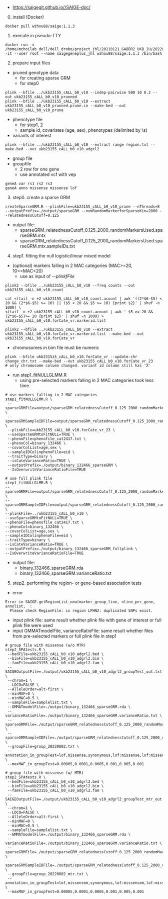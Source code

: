 - https://saigegit.github.io//SAIGE-doc/
0. install (Docker)
~~~bashscript
docker pull wzhou88/saige:1.1.3
~~~
1. execute in pseudo-TTY
~~~bashscript
docker run -v /home/mchoilab_dell/dell_drobo/project_jhl/20210121_GABBR2_UKB_JH/20220403_analysis:/data -it --user root --name saigegeneplus_jhl wzhou88/saige:1.1.3 /bin/bash
~~~

2. prepare input files
- pruned genotype data 
  * for creating sparse GRM
  * for step0
~~~bashscript
plink --bfile ../ukb23155_cALL_b0_v10 --indep-pairwise 500 10 0.2 --out ukb23155_cALL_b0_v10_prunned
plink --bfile ../ukb23155_cALL_b0_v10 --extract ukb23155_cALL_b0_v10_prunned.prune.in --make-bed --out ukb23155_cALL_b0_v10_prune
~~~
- phenotype file
  * for step1, 2
  * sample id, covariates (age, sex), phenotypes (delimited by \s)
- variants of interest 
~~~bashscript
plink --bfile ../ukb23155_cALL_b0_v10 --extract range region.txt --make-bed --out ukb23155_cALL_b0_v10_adgrl2
~~~
- group file
- groupfile
  * 2 row for one gene
  * use annotated vcf with vep
~~~ 
geneA var rs1 rs2 rs3
geneA anno missense missense lof
~~~

3. step0. create a sparse GRM
~~~bashscript
createSparseGRM.R --plinkFile=ukb23155_cALL_b0_v10_prune --nThreads=8 --outputPrefix=./output/sparseGRM --numRandomMarkerforSparseKin=2000 --relatednessCutoff=0.125
~~~
- output file:
  * sparseGRM_relatednessCutoff_0.125_2000_randomMarkersUsed.sparseGRM.mtx
  * sparseGRM_relatednessCutoff_0.125_2000_randomMarkersUsed.sparseGRM.mtx.sampleIDs.txt

4. step1. fitting the null logistic/linear mixed model
- (optional) markers falling in 2 MAC categories (MAC>=20, 10<=MAC<20)
  * use as input of *--plinkfFile*
~~~bashscript
plink2 --bfile ../ukb23155_cALL_b0_v10 --freq counts --out ukb23155_cALL_b0_v10_count

cat <(tail -n +2 ukb23155_cALL_b0_v10_count.acount | awk '((2*$6-$5) < 20 && (2*$6-$5) >= 10) || ($5 < 20 && $5 >= 10) {print $2}' | shuf -n 1000) \
<(tail -n +2 ukb23155_cALL_b0_v10_count.acount | awk ' $5 >= 20 && (2*$6-$5)>= 20 {print $2}' | shuf -n 1000) > ukb23155_cALL_b0_v10.forCate_vr.markerid.list

plink2 --bfile ../ukb23155_cALL_b0_v10 --extract ukb23155_cALL_b0_v10.forCate_vr.markerid.list --make-bed --out ukb23155_cALL_b0_v10.forCate_vr
~~~
- chromosomes in bim file must be numeric 
~~~bashscript
plink --bfile ukb2315z5_cALL_b0_v10.forCate_vr --update-chr change_chr.txt --make-bed --out ukb23155_cALL_b0_v10.forCate_vr_23
# only chromosome column changed. variant id column still has 'X'
~~~
- run step1_fitNULLGLMM.R
  * using pre-selected markers falling in 2 MAC categories took less time.  
~~~bashscript
# use markers falling in 2 MAC categories 
step1_fitNULLGLMM.R \
 --sparseGRMFile=output/sparseGRM_relatednessCutoff_0.125_2000_randomMarkersUsed.sparseGRM.mtx \
 --sparseGRMSampleIDFile=output/sparseGRM_relatednessCutoff_0.125_2000_randomMarkersUsed.sparseGRM.mtx.sampleIDs.txt \
 --plinkFile=ukb23155_cALL_b0_v10.forCate_vr_23 \
 --useSparseGRMtoFitNULL=TRUE \
 --phenoFile=phenofile_cat2417.txt \
 --phenoCol=binary_132466 \
 --covarColList=age,sex \
 --sampleIDColinphenoFile=eid \
 --traitType=binary \
 --isCateVarianceRatio=TRUE \
 --outputPrefix=./output/binary_132466_sparseGRM \
 --IsOverwriteVarianceRatioFile=TRUE	

# use full plink file
step1_fitNULLGLMM.R \
--sparseGRMFile=output/sparseGRM_relatednessCutoff_0.125_2000_randomMarkersUsed.sparseGRM.mtx \
--sparseGRMSampleIDFile=output/sparseGRM_relatednessCutoff_0.125_2000_randomMarkersUsed.sparseGRM.mtx.sampleIDs.txt \
--plinkFile=../ukb23155_cALL_b0_v10 \
--useSparseGRMtoFitNULL=TRUE \
--phenoFile=phenofile_cat2417.txt \
--phenoCol=binary_132466 \
--covarColList=age,sex \
--sampleIDColinphenoFile=eid \
--traitType=binary \
--isCateVarianceRatio=TRUE \
--outputPrefix=./output/binary_132466_sparseGRM_fullplink \
--IsOverwriteVarianceRatioFile=TRUE
~~~
- output file:
  * binary_132466_sparseGRM.rda
  * binary_132466_sparseGRM.varianceRatio.txt

5. step2. performing the region- or gene-based association tests
- error
~~~bashscript
Error in SAIGE.getRegionList_new(marker_group_line, nline_per_gene, annolist,  :
  Please check RegionFile: in region LPHN2: duplicated SNPs exist.
~~~
- input plink file: same result whether plink file with gene of interest or full plink file were used
- input GMMATmodelFile, varianceRatioFile: same result whether files from pre-selected markers or full plink file in step1
~~~bashscript
# group file with missense (w/o MTR)
step2_SPAtests.R \
 --bedFile=ukb23155_cALL_b0_v10_adgrl2.bed \
 --bimFile=ukb23155_cALL_b0_v10_adgrl2.bim \
 --famFile=ukb23155_cALL_b0_v10_adgrl2.fam \
 --SAIGEOutputFile=./output/ukb23155_cALL_b0_v10_adgrl2_groupTest_out.txt \
 --chrom=1 \
 --LOCO=FALSE \
 --AlleleOrder=alt-first \
 --minMAF=0 \
 --minMAC=0.5 \
 --sampleFile=samplelist.txt \
 --GMMATmodelFile=./output/binary_132466_sparseGRM.rda \
 --varianceRatioFile=./output/binary_132466_sparseGRM.varianceRatio.txt \
 --sparseGRMFile=./output/sparseGRM_relatednessCutoff_0.125_2000_randomMarkersUsed.sparseGRM.mtx \
 --sparseGRMSampleIDFile=./output/sparseGRM_relatednessCutoff_0.125_2000_randomMarkersUsed.sparseGRM.mtx.sampleIDs.txt \
 --groupFile=group_20220802.txt \
 --annotation_in_groupTest=lof,missense,synonymous,lof:missense,lof:missense:synonymous \
 --maxMAF_in_groupTest=0.00005,0.0001,0.0005,0.001,0.005,0.001

# group file with missense (w/ MTR)
step2_SPAtests.R \
 --bedFile=ukb23155_cALL_b0_v10_adgrl2.bed \
 --bimFile=ukb23155_cALL_b0_v10_adgrl2.bim \
 --famFile=ukb23155_cALL_b0_v10_adgrl2.fam \
 --SAIGEOutputFile=./output/ukb23155_cALL_b0_v10_adgrl2_groupTest_mtr_out.txt \
 --chrom=1 \
 --LOCO=FALSE \
 --AlleleOrder=alt-first \
 --minMAF=0 \
 --minMAC=0.5 \
 --sampleFile=samplelist.txt \
 --GMMATmodelFile=./output/binary_132466_sparseGRM.rda \
 --varianceRatioFile=./output/binary_132466_sparseGRM.varianceRatio.txt \
 --sparseGRMFile=./output/sparseGRM_relatednessCutoff_0.125_2000_randomMarkersUsed.sparseGRM.mtx \
 --sparseGRMSampleIDFile=./output/sparseGRM_relatednessCutoff_0.125_2000_randomMarkersUsed.sparseGRM.mtx.sampleIDs.txt \
 --groupFile=group_20220802_mtr.txt \
 --annotation_in_groupTest=lof,missensem,synonymous,lof:missensem,lof:missensem:synonymous \
 --maxMAF_in_groupTest=0.00005,0.0001,0.0005,0.001,0.005,0.001
~~~
